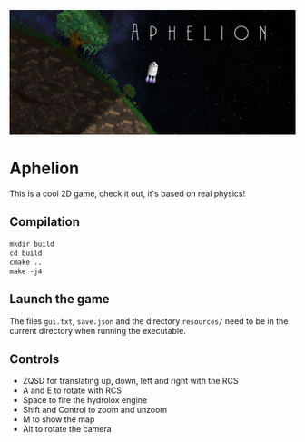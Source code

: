 ![Banner](resources/textures/screenshot.png)

# Aphelion
This is a cool 2D game, check it out, it's based on real physics!

## Compilation
```
mkdir build
cd build
cmake ..
make -j4
```

## Launch the game
The files `gui.txt`, `save.json` and the directory `resources/` need to be in the current directory when running the executable.

## Controls
  - ZQSD for translating up, down, left and right with the RCS
  - A and E to rotate with RCS
  - Space to fire the hydrolox engine
  - Shift and Control to zoom and unzoom
  - M to show the map
  - Alt to rotate the camera
